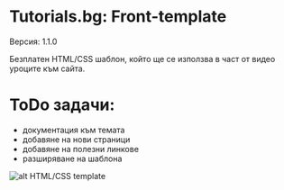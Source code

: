 # Tutorials.bg: Front-template

Версия: 1.1.0

Безплатен HTML/CSS шаблон, който ще се използва в част от видео уроците към сайта.

# ToDo задачи:
  - документация към темата
  - добавяне на нови страници
  - добавяне на полезни линкове 
  - разширяване на шаблона 


![alt HTML/CSS template](http://3web.bg/sub/tutorialsbg/img-1.png)
